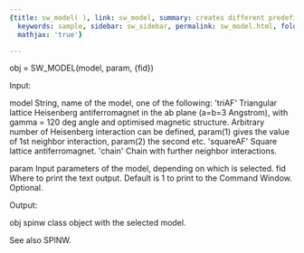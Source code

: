 ```yaml
---
{title: sw_model( ), link: sw_model, summary: creates different predefined spin models,
  keywords: sample, sidebar: sw_sidebar, permalink: sw_model.html, folder: swfiles,
  mathjax: 'true'}

---
```

 
obj = SW_MODEL(model, param, {fid})
 
Input:
 
model     String, name of the model, one of the following:
              'triAF'     Triangular lattice Heisenberg antiferromagnet
                          in the ab plane (a=b=3 Angstrom), with gamma =
                          120 deg angle and optimised magnetic structure.
                          Arbitrary number of Heisenberg interaction can
                          be defined, param(1) gives the value of 1st
                          neighbor interaction, param(2) the second etc.
              'squareAF'  Square lattice antiferromagnet.
              'chain'     Chain with further neighbor interactions.
 
param     Input parameters of the model, depending on which is selected.
fid       Where to print the text output. Default is 1 to print to the
          Command Window. Optional.
 
Output:
 
obj       spinw class object with the selected model.
 
See also SPINW.
 

